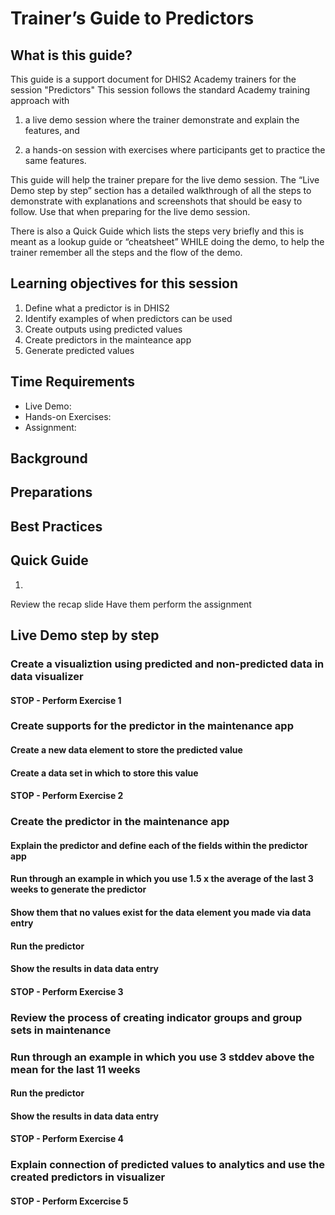 # Trainer’s Guide to Predictors

## What is this guide?

This guide is a support document for DHIS2 Academy trainers for the session "Predictors" This session follows the standard Academy training approach with 

1. a live demo session where the trainer demonstrate and explain the features, and 
   
2. a hands-­on session with exercises where participants get to practice the same features.

This guide will help the trainer​ prepare​​ for the live demo session. The “Live Demo step by step” section has a detailed walkthrough of all the steps to demonstrate with explanations and screenshots that should be easy to follow. Use that when preparing for the live demo session.

There is also a Quick Guide which lists the steps very briefly and this is meant as a lookup guide or “cheatsheet” WHILE doing the demo, to help the trainer remember all the steps and the flow of the demo.

## Learning objectives for this session

1. Define what a predictor is in DHIS2
2. Identify examples of when predictors can be used
3. Create outputs using predicted values
4. Create predictors in the mainteance app
5. Generate predicted values
   
## Time Requirements

- Live Demo: 
- Hands-on Exercises: 
- Assignment: 

## Background



## Preparations



## Best Practices



## Quick Guide

1.
Review the recap slide
Have them perform the assignment

## Live Demo step by step

### Create a visualiztion using predicted and non-predicted data in data visualizer

#### STOP - Perform Exercise 1

### Create supports for the predictor in the maintenance app

#### Create a new data element to store the predicted value

#### Create a data set in which to store this value

#### STOP - Perform Exercise 2

### Create the predictor in the maintenance app

#### Explain the predictor and define each of the fields within the predictor app

#### Run through an example in which you use 1.5 x the average of the last 3 weeks to generate the predictor

#### Show them that no values exist for the data element you made via data entry

#### Run the predictor

#### Show the results in data data entry

#### STOP - Perform Exercise 3

### Review the process of creating indicator groups and group sets in maintenance

### Run through an example in which you use 3 stddev above the mean for the last 11 weeks

#### Run the predictor

#### Show the results in data data entry

#### STOP - Perform Exercise 4

### Explain connection of predicted values to analytics and use the created predictors in visualizer

#### STOP - Perform Excercise 5